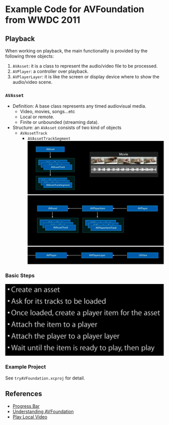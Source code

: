 # Example Code for AVFoundation from WWDC 2011

## Playback

When working on playback, the main functionality is provided by the following three objects:
1. `AVAsset`: it is a class to represent the audio/video file to be processed.
2. `AVPlayer`: a controller over playback.
3. `AVPlayerLayer`: it is like the screen or display device where to show the audio/video scene.

### `AVAsset`

- Definition: A base class represents any timed audiovisual media.
    + Video, movies, songs...etc
    + Local or remote.
    + Finite or unbounded (streaming data).
- Structure: an `AVAsset` consists of two kind of objects
    + `AVAssetTrack`
        + `AVAssetTrackSegment`
![avasset-structure](img/avasset_structure.png)
![avplayer-avasset](img/avplayer_avasset.png)
![avplayer-uiview](img/avplayer_uiview.png)

### Basic Steps

![playback-steps](img/playback_steps.png)

### Example Project

See `tryAVFoundation.xcproj` for detail.

## References

- [Progress Bar](http://stackoverflow.com/questions/29542001/audio-playback-progress-as-uislider-in-swift)
- [Understanding AVFoundation](https://www.youtube.com/watch?v=mCiZW2xW4Ks)
- [Play Local Video](https://www.youtube.com/watch?v=bRhdFymK-eE)